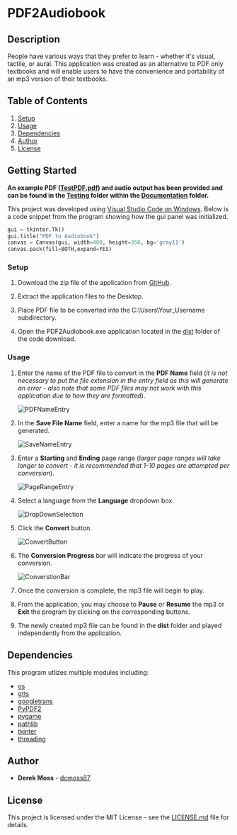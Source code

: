# PDF2Audiobook

## Description

People have various ways that they prefer to learn - whether it's visual, tactile, or aural. This application was created as an alternative to PDF only textbooks and will enable users to have the convenience and portability of an mp3 version of their textbooks.

## Table of Contents

1. [Setup](https://github.com/dcmoss87/PDF2Audiobook#setup)
2. [Usage](https://github.com/dcmoss87/PDF2Audiobook#usage)
3. [Dependencies](https://github.com/dcmoss87/PDF2Audiobook#dependencies)
4. [Author](https://github.com/dcmoss87/PDF2Audiobook#author)
5. [License](https://github.com/dcmoss87/PDF2Audiobook#license)

## Getting Started

**An example PDF ([TestPDF.pdf](https://github.com/dcmoss87/PDF2Audiobook/blob/main/Documentation/Testing/TestPDF.pdf)) and audio output has been provided and can be found    in the [Testing](https://github.com/dcmoss87/PDF2Audiobook/tree/main/Documentation/Testing) folder within the [Documentation](https://github.com/dcmoss87/PDF2Audiobook/tree/main/Documentation) folder.**

This project was developed using [Visual Studio Code on Windows](https://code.visualstudio.com/docs/setup/windows). Below is a code snippet from the program showing how the gui panel was initialized.
```python
gui = tkinter.Tk()
gui.title("PDF to Audiobook")
canvas = Canvas(gui, width=400, height=350, bg='gray11')
canvas.pack(fill=BOTH,expand=YES)
```

### Setup

  1. Download the zip file of the application from [GitHub](https://github.com/dcmoss87/PDF2Audiobook).

  2. Extract the application files to the Desktop.

  3. Place PDF file to be converted into the C:\Users\Your_Username subdirectory.

  4. Open the PDF2Audiobook.exe application located in the [dist](https://github.com/dcmoss87/PDF2Audiobook/tree/main/Application%20Files/PDF2Audiobook%20Application/dist)     folder of the code download.
 
### Usage

  1. Enter the name of the PDF file to convert in the **PDF Name** field (*it is not necessary to put the file extension in the entry field as this will generate an error - also note that some PDF files may not work with this application due to how they are formatted*).
    
        ![PDFNameEntry](https://github.com/dcmoss87/PDF2Audiobook/blob/main/Documentation/Example%20Pictures/PDFNameEntry.PNG)
  
  2. In the **Save File Name** field, enter a name for the mp3 file that will be generated.

        ![SaveNameEntry](https://github.com/dcmoss87/PDF2Audiobook/blob/main/Documentation/Example%20Pictures/SaveNameEntry.PNG)

  3. Enter a **Starting** and **Ending** page range (*larger page ranges will take longer to convert - it is recommended that 1-10 pages are attempted per conversion*).

        ![PageRangeEntry](https://github.com/dcmoss87/PDF2Audiobook/blob/main/Documentation/Example%20Pictures/PageRangeEntry.PNG)

  4. Select a language from the **Language** dropdown box.

        ![DropDownSelection](https://github.com/dcmoss87/PDF2Audiobook/blob/main/Documentation/Example%20Pictures/DropDownSelection.PNG)

  5. Click the **Convert** button.

        ![ConvertButton](https://github.com/dcmoss87/PDF2Audiobook/blob/main/Documentation/Example%20Pictures/ConvertButton.PNG)

  6. The **Conversion Progress** bar will indicate the progress of your conversion.

        ![ConverstionBar](https://github.com/dcmoss87/PDF2Audiobook/blob/main/Documentation/Example%20Pictures/ConversionBar.PNG)

  7. Once the conversion is complete, the mp3 file will begin to play.

  8. From the application, you may choose to **Pause** or **Resume** the mp3 or **Exit** the program by clicking on the corresponding buttons.

  9. The newly created mp3 file can be found in the **dist** folder and played independently from the application.

## Dependencies

This program utlizes multiple modules including:
- [os](https://docs.python.org/3/library/os.html)
- [gtts](https://pypi.org/project/gTTS/)
- [googletrans](https://pypi.org/project/googletrans/)
- [PyPDF2](https://pypi.org/project/PyPDF2/)
- [pygame](https://pypi.org/project/pygame/)
- [pathlib](https://docs.python.org/3/library/pathlib.html)
- [tkinter](https://docs.python.org/3/library/tkinter.html)
- [threading](https://docs.python.org/3/library/threading.html)

## Author

* **Derek Moss** - [dcmoss87](https://github.com/dcmoss87)

## License

This project is licensed under the MIT License - see the [LICENSE.md](https://github.com/dcmoss87/PDF2Audiobook/blob/main/License/LICENSE) file for details.

